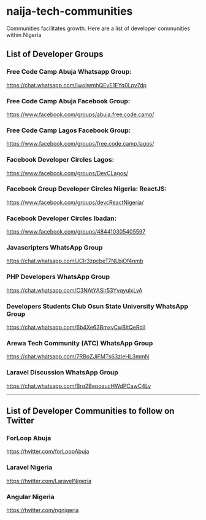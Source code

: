 # naija-tech-communities
Communities facilitates growth. Here are a list of developer communities within Nigeria

## List of Developer Groups


### Free Code Camp Abuja Whatsapp Group:
https://chat.whatsapp.com/IwoIwmhQEvE1EYq0Lpv7dp

### Free Code Camp Abuja Facebook Group:
https://www.facebook.com/groups/abuja.free.code.camp/

### Free Code Camp Lagos Facebook Group:
https://www.facebook.com/groups/free.code.camp.lagos/

### Facebook Developer Circles Lagos:
https://www.facebook.com/groups/DevCLagos/

### Facebook Group Developer Circles Nigeria: ReactJS:
https://www.facebook.com/groups/devcReactNigeria/

### Facebook Developer Circles Ibadan:
https://www.facebook.com/groups/484410305405597

### Javascripters WhatsApp Group
https://chat.whatsapp.com/JCIr3zpcbeT7NLbjOf4nmb

### PHP Developers WhatsApp Group
https://chat.whatsapp.com/C3NAtYASlr53YvqyulxLvA

### Developers Students Club Osun State University WhatsApp Group
https://chat.whatsapp.com/6b4Xe63BmxvCwBltQeRdiI

### Arewa Tech Community (ATC) WhatsApp Group
https://chat.whatsapp.com/7RBoZJiFMTs63zieHL3mmN

### Laravel Discussion WhatsApp Group
https://chat.whatsapp.com/Brq2BepoaucHWdPCawC4Lv



<hr>

## List of Developer Communities to follow on Twitter


### ForLoop Abuja
https://twitter.com/forLoopAbuja

### Laravel Nigeria
https://twitter.com/LaravelNigeria

### Angular Nigeria
https://twitter.com/ngnigeria




